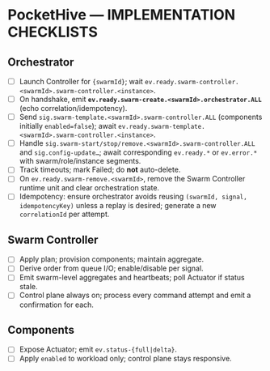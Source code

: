 # PocketHive — IMPLEMENTATION CHECKLISTS

## Orchestrator
- [ ] Launch Controller for `{swarmId}`; wait `ev.ready.swarm-controller.<swarmId>.swarm-controller.<instance>`.
- [ ] On handshake, emit **`ev.ready.swarm-create.<swarmId>.orchestrator.ALL`** (echo correlation/idempotency).
- [ ] Send `sig.swarm-template.<swarmId>.swarm-controller.ALL` (components initially `enabled=false`); await `ev.ready.swarm-template.<swarmId>.swarm-controller.<instance>`.
- [ ] Handle `sig.swarm-start/stop/remove.<swarmId>.swarm-controller.ALL` and `sig.config-update…`; await corresponding `ev.ready.*` or `ev.error.*` with swarm/role/instance segments.
- [ ] Track timeouts; mark Failed; do **not** auto-delete.
- [ ] On `ev.ready.swarm-remove.<swarmId>`, remove the Swarm Controller runtime unit and clear orchestration state.
- [ ] Idempotency: ensure orchestrator avoids reusing `(swarmId, signal, idempotencyKey)` unless a replay is desired; generate a
      new `correlationId` per attempt.

## Swarm Controller
- [ ] Apply plan; provision components; maintain aggregate.
- [ ] Derive order from queue I/O; enable/disable per signal.
- [ ] Emit swarm-level aggregates and heartbeats; poll Actuator if status stale.
- [ ] Control plane always on; process every command attempt and emit a confirmation for each.

## Components
- [ ] Expose Actuator; emit `ev.status-{full|delta}`.
- [ ] Apply `enabled` to workload only; control plane stays responsive.

